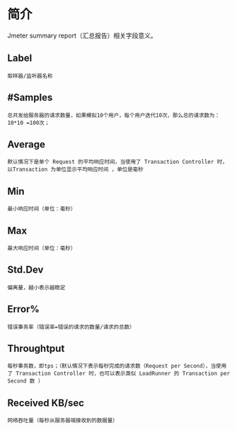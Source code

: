 # 简介

Jmeter summary report（汇总报告）相关字段意义。

## Label

    取样器/监听器名称

## #Samples

    总共发给服务器的请求数量，如果模拟10个用户，每个用户迭代10次，那么总的请求数为：10*10 =100次；

## Average

    默认情况下是单个 Request 的平均响应时间，当使用了 Transaction Controller 时，以Transaction 为单位显示平均响应时间 ，单位是毫秒

## Min

    最小响应时间（单位：毫秒）

## Max

    最大响应时间（单位：毫秒）

## Std.Dev

    偏离量，越小表示越稳定

## Error%

    错误事务率（错误率=错误的请求的数量/请求的总数）

## Throughtput

    每秒事务数，即tps；（默认情况下表示每秒完成的请求数（Request per Second），当使用了 Transaction Controller 时，也可以表示类似 LoadRunner 的 Transaction per Second 数 ）

## Received KB/sec

    网络吞吐量（每秒从服务器端接收到的数据量）
